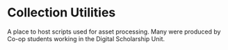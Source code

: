 # Collection Utilities
A place to host scripts used for asset processing. Many were produced by Co-op students working in the Digital Scholarship Unit.
